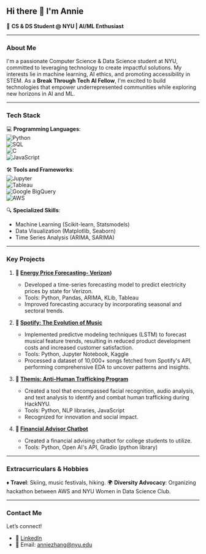## Hi there 👋 I'm Annie
🌟 **CS & DS Student @ NYU | AI/ML Enthusiast**

---
### **About Me**
I'm a passionate Computer Science & Data Science student at NYU, committed to leveraging technology to create impactful solutions. My interests lie in machine learning, AI ethics, and promoting accessibility in STEM. As a **Break Through Tech AI Fellow**, I'm excited to build technologies that empower underrepresented communities while exploring new horizons in AI and ML.

---

### **Tech Stack**
💻 **Programming Languages**:  
![Python](https://img.shields.io/badge/Python-3776AB?style=for-the-badge&logo=python&logoColor=white)  
![SQL](https://img.shields.io/badge/SQL-336791?style=for-the-badge&logo=postgresql&logoColor=white)  
![C](https://img.shields.io/badge/C-A8B9CC?style=for-the-badge&logo=c&logoColor=white)  
![JavaScript](https://img.shields.io/badge/JavaScript-F7DF1E?style=for-the-badge&logo=javascript&logoColor=black)

🛠️ **Tools and Frameworks**:  
![Jupyter](https://img.shields.io/badge/Jupyter-F37626?style=for-the-badge&logo=jupyter&logoColor=white)  
![Tableau](https://img.shields.io/badge/Tableau-E97627?style=for-the-badge&logo=tableau&logoColor=white)  
![Google BigQuery](https://img.shields.io/badge/Google_BigQuery-4285F4?style=for-the-badge&logo=google-cloud&logoColor=white)  
![AWS](https://img.shields.io/badge/AWS-232F3E?style=for-the-badge&logo=amazon-aws&logoColor=white)


🔍 **Specialized Skills**:  
- Machine Learning (Scikit-learn, Statsmodels)  
- Data Visualization (Matplotlib, Seaborn)  
- Time Series Analysis (ARIMA, SARIMA)

---
### **Key Projects**
1. **🔗 [Energy Price Forecasting- Verizon](https://github.com/pginjupalli/Verizon-BTTAI-ElectricityPriceForecasting))**
   - Developed a time-series forecasting model to predict electricity prices by state for       Verizon.  
   - Tools: Python, Pandas, ARIMA, KLib, Tableau  
   - Improved forecasting accuracy by incorporating seasonal and sectoral trends.

2.  **🔗 [Spotify: The Evolution of Music](https://github.com/anniezhang27/Spotify-The-Evolution-of-Music)**
     - Implemented predictve modeling techniques (LSTM) to forecast musical feature trends,       resulting in reduced product development costs and increased customer satisfaction. 
     - Tools: Python, Jupyter Notebook, Kaggle
     - Processed a dataset of 10,000+ songs fetched from Spotify's API, performing                comprehensive EDA to uncover patterns and insights.

3. **🔗 [Themis: Anti-Human Trafficking Program](https://github.com/clarkyang37th/HackNYU-Themis)**  
   - Created a tool that encompassed facial recognition, audio analysis, and text analysis      to identify and combat human trafficking during HackNYU.  
   - Tools: Python, NLP libraries, JavaScript
   - Recognized for innovation and social impact.

4. **🔗 [Financial Advisor Chatbot](https://github.com/anniezhang27/Financial-Advisor-Chatbot)**  
   - Created a financial advising chatbot for college students to utilize.
   - Tools: Python, Open AI's API, Gradio (python library)

---

### **Extracurriculars & Hobbies**
♦️ **Travel**: Skiing, music festivals, hiking.
🌍 **Diversity Advocacy**: Organizing hackathon between AWS and NYU Women in Data Science Club.

---

### **Contact Me**
Let’s connect!  
- 💼 [LinkedIn](https://www.linkedin.com/in/annie-zhang-433059210/)
- 📧 Email: anniezhang@nyu.edu
